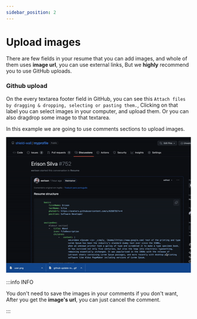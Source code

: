 ```yaml
---
sidebar_position: 2
---
```


# Upload images

There are few fields in your resume that you can add images, and whole of them uses **image url**, 
you can use external links, But we **highly** recommend you to use GitHub uploads.

### Github upload

On the every textarea footer field in GitHub, you can see this `Attach files by dragging & dropping, selecting or pasting them.`,
Clicking on that label you can select images in your computer, and upload them. Or you can also dragdrop some image to that textarea.

In this example we are going to use comments sections to upload images.

![Alt](img/github-upload-image.gif)

:::info INFO

You don't need to save the images in your comments if you don't want, After you get the **image's url**, you can just cancel the comment.

:::

